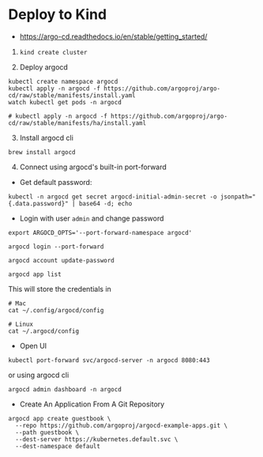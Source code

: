 # Deploy to Kind

- https://argo-cd.readthedocs.io/en/stable/getting_started/

1. `kind create cluster`

2. Deploy argocd

```
kubectl create namespace argocd
kubectl apply -n argocd -f https://github.com/argoproj/argo-cd/raw/stable/manifests/install.yaml
watch kubectl get pods -n argocd

# kubectl apply -n argocd -f https://github.com/argoproj/argo-cd/raw/stable/manifests/ha/install.yaml
```

3. Install argocd cli

`brew install argocd`

4. Connect using argocd's built-in port-forward

- Get default password:

```
kubectl -n argocd get secret argocd-initial-admin-secret -o jsonpath="{.data.password}" | base64 -d; echo
```

- Login with user `admin` and change password

```
export ARGOCD_OPTS='--port-forward-namespace argocd'

argocd login --port-forward

argocd account update-password

argocd app list
```

This will store the credentials in

```
# Mac
cat ~/.config/argocd/config

# Linux
cat ~/.argocd/config
```

- Open UI

```
kubectl port-forward svc/argocd-server -n argocd 8080:443
```

or using argocd cli

```
argocd admin dashboard -n argocd
```

- Create An Application From A Git Repository

```
argocd app create guestbook \
  --repo https://github.com/argoproj/argocd-example-apps.git \
  --path guestbook \
  --dest-server https://kubernetes.default.svc \
  --dest-namespace default
```
